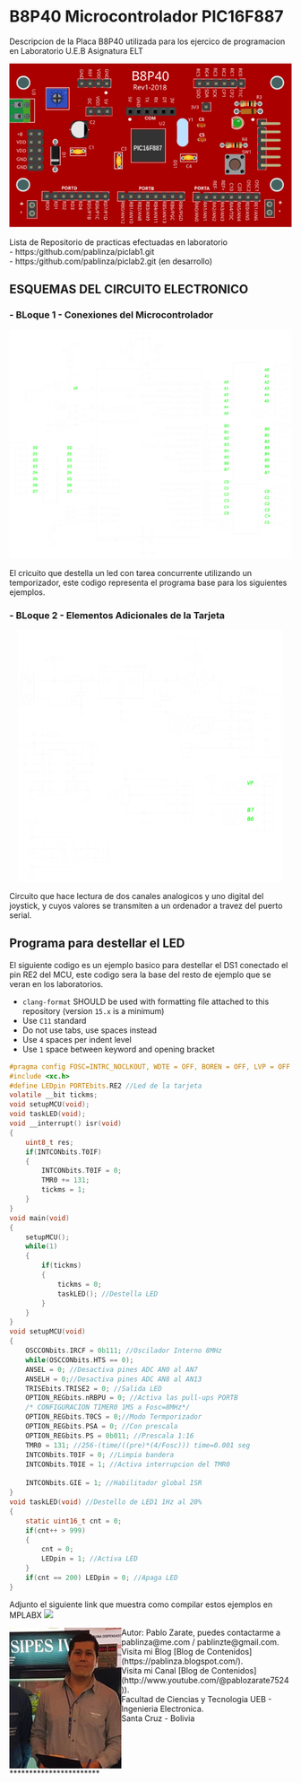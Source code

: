 # B8P40 Microcontrolador PIC16F887
Descripcion de la Placa B8P40 utilizada para los ejercico de programacion en Laboratorio U.E.B Asignatura ELT
<p align="center">
  <img src="/images/b8p40.png"></img>
</p>
Lista de Repositorio de practicas efectuadas en laboratorio <br />
- https:/github.com/pablinza/piclab1.git <br />
- https:/github.com/pablinza/piclab2.git (en desarrollo) <br />

## ESQUEMAS DEL CIRCUITO ELECTRONICO
### - BLoque 1 - Conexiones del Microcontrolador
  <p align="center">
  <img src="/images/b8p40_sch_p1.png"></img>
</p>
El cricuito que destella un led con tarea concurrente utilizando un temporizador, este codigo representa el programa base para los siguientes ejemplos.

### - BLoque 2 - Elementos Adicionales de la Tarjeta
<p align="center">
  <img src="/images/b8p40_sch_p2.png"></img>
</p>
Circuito que hace lectura de dos canales analogicos y uno digital del joystick, y cuyos valores se transmiten a un ordenador a travez del puerto serial.

## Programa para destellar el LED 

El siguiente codigo es un ejemplo basico para destellar el DS1 conectado el pin RE2 del MCU, este codigo sera la base del resto de ejemplo que se veran en los laboratorios.

- `clang-format` SHOULD be used with formatting file attached to this repository (version `15.x` is a minimum)
- Use `C11` standard
- Do not use tabs, use spaces instead
- Use `4` spaces per indent level
- Use `1` space between keyword and opening bracket
```c
#pragma config FOSC=INTRC_NOCLKOUT, WDTE = OFF, BOREN = OFF, LVP = OFF
#include <xc.h>
#define LEDpin PORTEbits.RE2 //Led de la tarjeta
volatile __bit tickms;
void setupMCU(void);
void taskLED(void);
void __interrupt() isr(void)
{
    uint8_t res;
    if(INTCONbits.T0IF)
    {
        INTCONbits.T0IF = 0;
        TMR0 += 131;
        tickms = 1;
    }
}
void main(void) 
{
    setupMCU();
    while(1)
    {
        if(tickms)
        {
            tickms = 0;
            taskLED(); //Destella LED
        }
    }
}
void setupMCU(void)
{
    OSCCONbits.IRCF = 0b111; //Oscilador Interno 8MHz
    while(OSCCONbits.HTS == 0);
    ANSEL = 0; //Desactiva pines ADC AN0 al AN7
    ANSELH = 0;//Desactiva pines ADC AN8 al AN13
    TRISEbits.TRISE2 = 0; //Salida LED
    OPTION_REGbits.nRBPU = 0; //Activa las pull-ups PORTB
    /* CONFIGURACION TIMER0 1MS a Fosc=8MHz*/
    OPTION_REGbits.T0CS = 0;//Modo Termporizador
    OPTION_REGbits.PSA = 0; //Con prescala
    OPTION_REGbits.PS = 0b011; //Prescala 1:16
    TMR0 = 131; //256-(time/((pre)*(4/Fosc))) time=0.001 seg
    INTCONbits.T0IF = 0; //Limpia bandera
    INTCONbits.T0IE = 1; //Activa interrupcion del TMR0
    
    INTCONbits.GIE = 1; //Habilitador global ISR
}
void taskLED(void) //Destello de LED1 1Hz al 20%
{
    static uint16_t cnt = 0;
    if(cnt++ > 999) 
    {
        cnt = 0;
        LEDpin = 1; //Activa LED
    }
    if(cnt == 200) LEDpin = 0; //Apaga LED
}
```

Adjunto el siguiente link que muestra como compilar estos ejemplos en MPLABX
[![](http://img.youtube.com/vi/w-GRu89glrg/0.jpg)](http://www.youtube.com/watch?v=w-GRu89glrg "Compilar en MPLABX")

<img src="pablo_ueb.png" align="left" width="200px"/>
Autor: Pablo Zarate, puedes contactarme a pablinza@me.com / pablinzte@gmail.com.  <br />
Visita mi Blog  [Blog de Contenidos](https://pablinza.blogspot.com/). <br />
Visita mi Canal [Blog de Contenidos](http://www.youtube.com/@pablozarate7524)). <br />
Facultad de Ciencias y Tecnologia UEB - Ingenieria Electronica. <br />
Santa Cruz - Bolivia 
<br clear="left"/>
***********************

